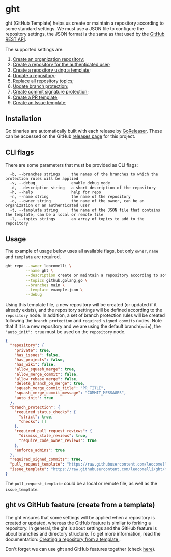 # ght

ght (GitHub Template) helps us create or maintain a repository according to some standard settings. We must use a JSON file to configure the repository settings, the JSON format is the same as that used by the [GitHub REST API](https://docs.github.com/en/rest?apiVersion=2022-11-28).

The supported settings are:

1. [Create an organization repository](https://docs.github.com/en/rest/repos/repos?apiVersion=2022-11-28#create-an-organization-repository);
2. [Create a repository for the authenticated user](https://docs.github.com/en/rest/repos/repos?apiVersion=2022-11-28#create-a-repository-for-the-authenticated-user);
3. [Create a repository using a template](https://docs.github.com/en/rest/repos/repos?apiVersion=2022-11-28#create-a-repository-using-a-template);
4. [Update a repository](https://docs.github.com/en/rest/repos/repos?apiVersion=2022-11-28#update-a-repository);
5. [Replace all repository topics](https://docs.github.com/en/rest/repos/repos?apiVersion=2022-11-28#replace-all-repository-topics);
6. [Update branch protection](https://docs.github.com/en/rest/branches/branch-protection?apiVersion=2022-11-28#update-branch-protection);
7. [Create commit signature protection](https://docs.github.com/en/rest/branches/branch-protection?apiVersion=2022-11-28#create-commit-signature-protection);
8. [Create a PR template](https://docs.github.com/en/communities/using-templates-to-encourage-useful-issues-and-pull-requests/creating-a-pull-request-template-for-your-repository);
9. [Create an Issue template](https://docs.github.com/en/communities/using-templates-to-encourage-useful-issues-and-pull-requests/manually-creating-a-single-issue-template-for-your-repository);

## Installation
Go binaries are automatically built with each release by [GoReleaser](https://github.com/goreleaser/goreleaser). These can be accessed on the GitHub [releases page](https://github.com/leocomelli/ght/releases) for this project.

## CLI flags

There are some parameters that must be provided as CLI flags:

```text
  -b, --branches strings     the names of the branches to which the protection rules will be applied
  -v, --debug                enable debug mode
  -d, --description string   a short description of the repository
  -h, --help                 help for repo
  -n, --name string          the name of the repository
  -o, --owner string         the name of the owner, can be an organization or an authenticated user
  -t, --template string      the name of the JSON file that contains the template, can be a local or remote file
  -l, --topics strings       an array of topics to add to the repository
```

## Usage

The example of usage below uses all available flags, but only `owner`, `name` and `template` are required.

```bash
ght repo --owner leocomelli \
         --name ght \
         --description create or maintain a repository according to some standard options \
         --topics github,golang,go \
         --branches main \
         --template example.json \
         --debug
```

Using this template file, a new repository will be created (or updated if it already exists), and the repository settings will be defined according to the `repository` node. In addition, a set of branch protection rules will be created following the `branch_protection` and `required_signed_commits` nodes. Note that if it is a new repository and we are using the default branch(`main`), the `"auto_init": true` must be used on the `repository` node.

```json
{
  "repository": {
    "private": true,
    "has_issues": false,
    "has_projects": false,
    "has_wiki": false,
    "allow_squash_merge": true,
    "allow_merge_commit": false,
    "allow_rebase_merge": false,
    "delete_branch_on_merge": true,
    "squash_merge_commit_title": "PR_TITLE",
    "squash_merge_commit_message": "COMMIT_MESSAGES",
    "auto_init": true
  },
  "branch_protection": {
    "required_status_checks": {
      "strict": true,
      "checks": []
    },
    "required_pull_request_reviews": {
      "dismiss_stale_reviews": true,
      "require_code_owner_reviews": true
    },
    "enforce_admins": true
  },
  "required_signed_commits": true,
  "pull_request_template": "https://raw.githubusercontent.com/leocomelli/ght/main/examples/pr_template.md",
  "issue_template": "https://raw.githubusercontent.com/leocomelli/ght/main/examples/issue_template.md"
}
```

The `pull_request_template` could be a local or remote file, as well as the `issue_template`.

## ght _vs_ GitHub feature (create from a template)

The ght ensures that some settings will be applied when a repository is created or updated, whereas the GitHub feature is similar to forking a repository. In general, the ght is about settings and the GitHub feature is about branches and directory structure.
To get more information, read the documentation: [Creating a repository from a template
](https://docs.github.com/en/repositories/creating-and-managing-repositories/creating-a-repository-from-a-template).

Don't forget we can use ght and GitHub features together (check [here](https://github.com/leocomelli/ght/blob/main/testing/simple-repo-template.json)).
